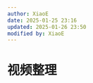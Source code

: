 ```yaml
---
author: XiaoE
date: 2025-01-25 23:16
updated: 2025-01-26 23:50
modified by: XiaoE
---
```

# 视频整理